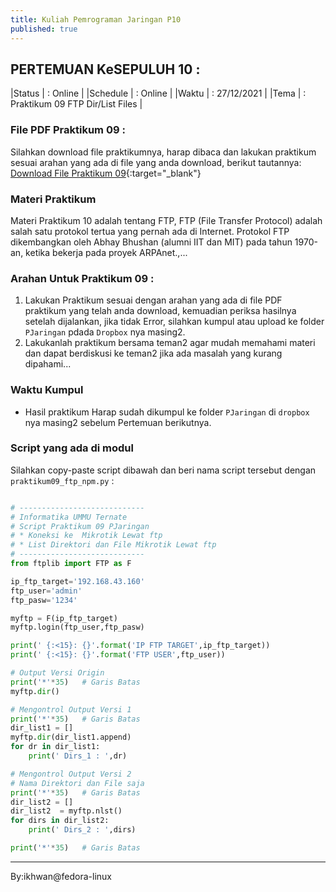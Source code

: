 ```yaml
---
title: Kuliah Pemrograman Jaringan P10
published: true
---
```



## PERTEMUAN KeSEPULUH 10 :

|Status   | : Online                       |
|Schedule | : Online                       |
|Waktu    | : 27/12/2021                   |
|Tema     | : Praktikum 09 FTP  Dir/List Files   |


### File PDF Praktikum 09 :

Silahkan download file praktikumnya, harap dibaca dan lakukan praktikum sesuai arahan yang ada di file yang anda download, berikut tautannya: [Download File Praktikum 09](assets/reff/pjar/Praktikum_PJar_9.pdf){:target="_blank"}

### Materi Praktikum

Materi Praktikum 10 adalah tentang FTP, FTP (File Transfer Protocol) adalah salah satu protokol tertua yang pernah ada di Internet. Protokol FTP dikembangkan oleh Abhay Bhushan (alumni IIT dan MIT) pada tahun 1970-an, ketika bekerja pada proyek ARPAnet.,... 


### Arahan Untuk Praktikum 09 :

1. Lakukan Praktikum sesuai dengan arahan yang ada di file PDF praktikum yang telah anda download, kemuadian periksa hasilnya setelah dijalankan, jika tidak Error, silahkan kumpul atau upload ke folder  `PJaringan` pdada `Dropbox` nya masing2.
2. Lakukanlah praktikum bersama teman2 agar mudah memahami materi dan dapat berdiskusi ke teman2 jika ada masalah yang kurang dipahami...

### Waktu Kumpul

- Hasil praktikum Harap sudah dikumpul ke folder `PJaringan` di `dropbox` nya masing2 sebelum Pertemuan berikutnya.

### Script yang ada di modul 
Silahkan copy-paste script dibawah dan beri nama script tersebut dengan `praktikum09_ftp_npm.py` : 


```python

# ----------------------------
# Informatika UMMU Ternate
# Script Praktikum 09 PJaringan
# * Koneksi ke  Mikrotik Lewat ftp
# * List Direktori dan File Mikrotik Lewat ftp
# ----------------------------
from ftplib import FTP as F

ip_ftp_target='192.168.43.160'
ftp_user='admin'
ftp_pasw='1234'

myftp = F(ip_ftp_target)
myftp.login(ftp_user,ftp_pasw)

print(' {:<15}: {}'.format('IP FTP TARGET',ip_ftp_target))
print(' {:<15}: {}'.format('FTP USER',ftp_user))

# Output Versi Origin
print('*'*35)   # Garis Batas
myftp.dir()

# Mengontrol Output Versi 1
print('*'*35)   # Garis Batas
dir_list1 = []
myftp.dir(dir_list1.append)
for dr in dir_list1:
    print(' Dirs_1 : ',dr)

# Mengontrol Output Versi 2
# Nama Direktori dan File saja
print('*'*35)   # Garis Batas
dir_list2 = []
dir_list2  = myftp.nlst()
for dirs in dir_list2:
    print(' Dirs_2 : ',dirs)

print('*'*35)   # Garis Batas


```

***
By:ikhwan@fedora-linux

